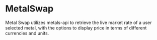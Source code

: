 # MetalSwap
Metal Swap utilizes metals-api to retrieve the live market rate of a user selected metal, with the options to display price in terms of different currencies and units.
